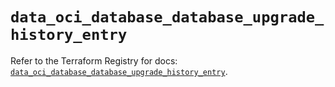 # `data_oci_database_database_upgrade_history_entry`

Refer to the Terraform Registry for docs: [`data_oci_database_database_upgrade_history_entry`](https://registry.terraform.io/providers/hashicorp/oci/7.19.0/docs/data-sources/database_database_upgrade_history_entry).

